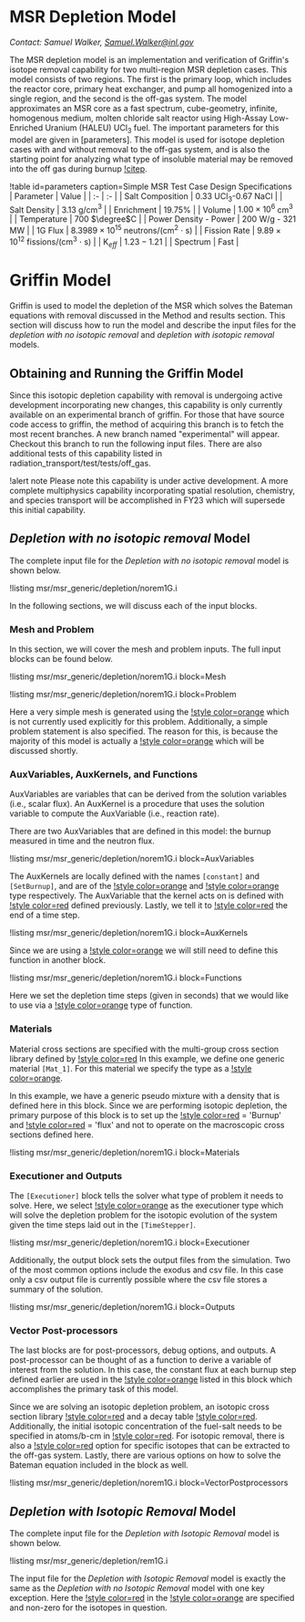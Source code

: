 # MSR Depletion Model

*Contact: Samuel Walker, Samuel.Walker@inl.gov*

The MSR depletion model is an implementation and verification of Griffin's isotope removal capability for two multi-region MSR depletion cases.
This model consists of two regions. The first is the primary loop, which includes the reactor core, primary heat exchanger, and pump all homogenized into a single region, and the second is the off-gas system.
The model approximates an MSR core as a fast spectrum, cube-geometry, infinite, homogenous medium, molten chloride salt reactor using High-Assay Low-Enriched Uranium (HALEU) UCl$_3$ fuel.
The important parameters for this model are given in [parameters].
This model is used for isotope depletion cases with and without removal to the off-gas system, and is also the starting point for analyzing what type of insoluble material may be removed into the off gas during burnup [!citep](walker2022).

!table id=parameters caption=Simple MSR Test Case Design Specifications
| Parameter | Value  |
| :- | :- |
| Salt Composition | $0.33$ UCl$_3$-$0.67$ NaCl |
| Salt Density | $3.13$ g/cm$^3$ |
| Enrichment | $19.75$% |
| Volume | $1.00 \times 10^6$ cm$^3$ |
| Temperature | $700$ $\degree$C |
| Power Density - Power | $200$ W/g - $321$ MW |
| 1G Flux | $8.3989 \times 10^{15}$ neutrons/(cm$^2$ $\cdot$ s) |
| Fission Rate | $9.89 \times 10^{12}$ fissions/(cm$^3$ $\cdot$ s) |
| K$_{eff}$ | $1.23 - 1.21$ |
| Spectrum | Fast |

# Griffin Model

Griffin is used to model the depletion of the MSR which solves the Bateman equations with removal discussed in the
Method and results section. This section will discuss how to run the model and describe the input files for the *depletion with no isotopic removal* and *depletion with isotopic removal* models. 

## Obtaining and Running the Griffin Model

Since this isotopic depletion capability with removal is undergoing active development incorporating new changes,
this capability is only currently available on an experimental branch of griffin. For those that have source code
access to griffin, the method of acquiring this branch is to fetch the most recent branches. A new branch named
"experimental" will appear. Checkout this branch to run the following input files. There are also additional tests
of this capability listed in radiation_transport/test/tests/off_gas. 

!alert note
Please note this capability is under active development. A more complete multiphysics capability incorporating spatial
resolution, chemistry, and species transport will be accomplished in FY23 which will supersede this initial capability.

## *Depletion with no isotopic removal* Model

The complete input file for the *Depletion with no isotopic removal* model is
shown below.

!listing msr/msr_generic/depletion/norem1G.i

In the following sections, we will discuss each of
the input blocks.


### Mesh and Problem

In this section, we will cover the mesh and problem inputs.
The full input blocks can be found below.

!listing msr/msr_generic/depletion/norem1G.i
         block=Mesh

!listing msr/msr_generic/depletion/norem1G.i
         block=Problem

Here a very simple mesh is generated using the [!style color=orange](GeneratedIDMeshGenerator) 
which is not currently used explicitly for this problem. Additionally, a simple problem statement
is also specified. The reason for this, is because the majority of this model is actually a
[!style color=orange](VectorPostProcessor) which will be discussed shortly.

### AuxVariables, AuxKernels, and Functions

AuxVariables are variables that can be derived from the
solution variables (i.e., scalar flux). An AuxKernel is a
procedure that uses the solution variable to compute
the AuxVariable (i.e., reaction rate).

There are two AuxVariables that are defined in this model:
the burnup measured in time and the neutron flux.

!listing msr/msr_generic/depletion/norem1G.i
         block=AuxVariables

The AuxKernels are locally defined with the names
`[constant]` and `[SetBurnup]`, and are of
the [!style color=orange](ConstantAux) and [!style color=orange](FunctionAux) type respectively.
The AuxVariable that the kernel acts on is defined with
[!style color=red](AuxVariable) defined previously. 
Lastly, we tell it to [!style color=red](execute_on) the end of a time step.

!listing msr/msr_generic/depletion/norem1G.i
         block=AuxKernels

Since we are using a [!style color=orange](FunctionAux) we will still need to define this function in another block. 

!listing msr/msr_generic/depletion/norem1G.i
         block=Functions

Here we set the depletion time steps (given in seconds) that we would like to use via a
[!style color=orange](PiecewiseLinear) type of function.

### Materials

Material cross sections are specified with the multi-group
cross section library defined by [!style color=red](library_file)
In this example, we define one generic material `[Mat_1]`.
For this material we specify the type as a
[!style color=orange](CoupledFeedbackNeutronicsMaterial).

In this example, we have a generic pseudo mixture with a density that is
defined here in this block. Since we are performing isotopic depletion, the primary purpose
of this block is to set up the [!style color=red](grid_variables) = 'Burnup' and
[!style color=red](scalar_fluxes) = 'flux' and not to operate on the macroscopic cross sections
defined here.

!listing msr/msr_generic/depletion/norem1G.i
         block=Materials

### Executioner and Outputs

The `[Executioner]` block tells the solver what type of problem
it needs to solve.
Here, we select [!style color=orange](Transient) as the executioner
type which will solve the depletion problem for the isotopic evolution
of the system given the time steps laid out in the `[TimeStepper]`.

!listing msr/msr_generic/depletion/norem1G.i
         block=Executioner

Additionally, the output block sets the output files from the simulation.
Two of the most common options include the exodus and csv file.
In this case only a csv output file is currently possible where the csv file 
stores a summary of the solution.

!listing msr/msr_generic/depletion/norem1G.i
         block=Outputs

### Vector Post-processors

The last blocks are for post-processors, debug options, and outputs.
A post-processor can be thought of as a function to derive a variable
of interest from the solution. In this case, the constant flux at each
burnup step defined earlier are used in the [!style color=orange](BatemanVPP)
listed in this block which accomplishes the primary task of this model.

Since we are solving an isotopic depletion problem, an isotopic cross section library
[!style color=red](isoxml_mglib_file) and a decay table [!style color=red](isoxml_dtlib_file).
Additionally, the initial isotopic concentration of the fuel-salt needs to be specified in atoms/b-cm in
[!style color=red](isotope_atomic_densities). For isotopic removal, there is also a 
[!style color=red](isotope_fixed_removal_rates) option for specific isotopes that can be extracted to the off-gas
system. Lastly, there are various options on how to solve the Bateman equation included in the block as well.

!listing msr/msr_generic/depletion/norem1G.i
         block=VectorPostprocessors


## *Depletion with Isotopic Removal* Model

The complete input file for the *Depletion with Isotopic Removal* model is
shown below.

!listing msr/msr_generic/depletion/rem1G.i

The input file for the *Depletion with Isotopic Removal* model is exactly the same as the
*Depletion with no Isotopic Removal* model with one key exception. Here the 
[!style color=red](isotope_fixed_removal_rates) in the [!style color=orange](BatemanVPP) 
are specified and non-zero for the isotopes in question. 

